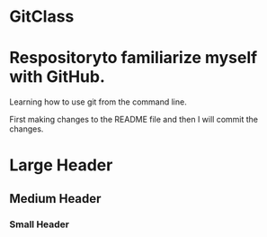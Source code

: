 # GitClass
Respositoryto familiarize myself with GitHub.
==============================================

Learning how to use git from the command line.

First making changes to the README file and then I will commit the changes.

# Large Header #

## Medium Header ##

### Small Header ###